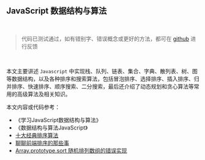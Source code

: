 ## JavaScript 数据结构与算法

<br>

> 代码已测试通过，如有错别字、错误概念或更好的方法，都可在 [github](https://github.com/zmh7057/JavaScript-data-structures-and-algorithms/issues) 进行反馈

<br>

本文主要讲述 `Javascript` 中实现栈、队列、链表、集合、字典、散列表、树、图等数据结构，以及各种排序和搜索算法，包括冒泡排序、选择排序、插入排序、归并排序、快速排序、顺序搜索、二分搜索，最后还介绍了动态规划和贪心算法等常用的高级算法及相关知识。





本文内容或代码参考：

* 《学习JavaScript数据结构与算法》
* 《数据结构与算法JavaScript》
* [十大经典排序算法](http://web.jobbole.com/87968/)
* [聊聊前端排序的那些事](http://efe.baidu.com/blog/talk-about-sort-in-front-end/)
* [Array.prototype.sort 随机排列数组的错误实现](https://www.h5jun.com/post/array-shuffle.html)
